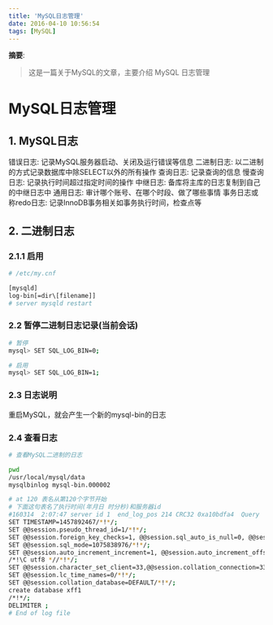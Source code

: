 ```yaml
---
title: 'MySQL日志管理'
date: 2016-04-10 10:56:54
tags: [MySQL]
---
```


__摘要__:

> 这是一篇关于MySQL的文章，主要介绍 MySQL 日志管理

<!--more-->
MySQL日志管理
=============


## 1. MySQL日志

错误日志: 记录MySQL服务器启动、关闭及运行错误等信息
二进制日志: 以二进制的方式记录数据库中除SELECT以外的所有操作
查询日志: 记录查询的信息
慢查询日志: 记录执行时间超过指定时间的操作
中继日志: 备库将主库的日志复制到自己的中继日志中
通用日志: 审计哪个账号、在哪个时段、做了哪些事情
事务日志或称redo日志: 记录InnoDB事务相关如事务执行时间，检查点等

## 2. 二进制日志

### 2.1.1 启用

```sh
# /etc/my.cnf

[mysqld]
log-bin[=dir\[filename]]
# server mysqld restart
```

### 2.2 暂停二进制日志记录(当前会话)

```sh
# 暂停
mysql> SET SQL_LOG_BIN=0;

# 启用
mysql> SET SQL_LOG_BIN=1;
```

### 2.3 日志说明

重启MySQL，就会产生一个新的mysql-bin的日志

### 2.4 查看日志

```sh
# 查看MySQL二进制的日志

pwd
/usr/local/mysql/data
mysqlbinlog mysql-bin.000002

# at 120 表名从第120个字节开始
# 下面这句表名了执行时间(年月日 时分秒)和服务器id
#160314  2:07:47 server id 1  end_log_pos 214 CRC32 0xa10bdfa4 	Query	thread_id=1	exec_time=0	error_code=0
SET TIMESTAMP=1457892467/*!*/;
SET @@session.pseudo_thread_id=1/*!*/;
SET @@session.foreign_key_checks=1, @@session.sql_auto_is_null=0, @@session.unique_checks=1, @@session.autocommit=1/*!*/;
SET @@session.sql_mode=1075838976/*!*/;
SET @@session.auto_increment_increment=1, @@session.auto_increment_offset=1/*!*/;
/*!\C utf8 *//*!*/;
SET @@session.character_set_client=33,@@session.collation_connection=33,@@session.collation_server=33/*!*/;
SET @@session.lc_time_names=0/*!*/;
SET @@session.collation_database=DEFAULT/*!*/;
create database xff1
/*!*/;
DELIMITER ;
# End of log file
```
